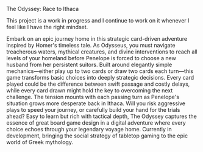 The Odyssey: Race to Ithaca

This project is a work in progress and I continue to work on it whenever I feel like I have the right mindset.

Embark on an epic journey home in this strategic card-driven adventure inspired by Homer's timeless tale. As Odysseus, you must navigate treacherous waters, mythical creatures, and divine interventions to reach all levels of your homeland before Penelope is forced to choose a new husband from her persistent suitors.
Built around elegantly simple mechanics—either play up to two cards or draw two cards each turn—this game transforms basic choices into deeply strategic decisions. Every card played could be the difference between swift passage and costly delays, while every card drawn might hold the key to overcoming the next challenge.
The tension mounts with each passing turn as Penelope's situation grows more desperate back in Ithaca. Will you risk aggressive plays to speed your journey, or carefully build your hand for the trials ahead? Easy to learn but rich with tactical depth, The Odyssey captures the essence of great board game design in a digital adventure where every choice echoes through your legendary voyage home.
Currently in development, bringing the social strategy of tabletop gaming to the epic world of Greek mythology.
